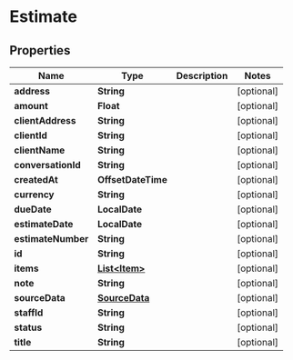 

# Estimate


## Properties

Name | Type | Description | Notes
------------ | ------------- | ------------- | -------------
**address** | **String** |  |  [optional]
**amount** | **Float** |  |  [optional]
**clientAddress** | **String** |  |  [optional]
**clientId** | **String** |  |  [optional]
**clientName** | **String** |  |  [optional]
**conversationId** | **String** |  |  [optional]
**createdAt** | **OffsetDateTime** |  |  [optional]
**currency** | **String** |  |  [optional]
**dueDate** | **LocalDate** |  |  [optional]
**estimateDate** | **LocalDate** |  |  [optional]
**estimateNumber** | **String** |  |  [optional]
**id** | **String** |  |  [optional]
**items** | [**List&lt;Item&gt;**](Item.md) |  |  [optional]
**note** | **String** |  |  [optional]
**sourceData** | [**SourceData**](SourceData.md) |  |  [optional]
**staffId** | **String** |  |  [optional]
**status** | **String** |  |  [optional]
**title** | **String** |  |  [optional]



